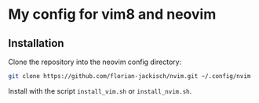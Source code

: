 # My config for vim8 and neovim

## Installation

Clone the repository into the neovim config directory:

```bash
git clone https://github.com/florian-jackisch/nvim.git ~/.config/nvim
```

Install with the script `install_vim.sh` or `install_nvim.sh`.
